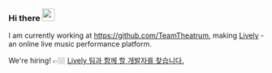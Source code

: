 ### Hi there <a href="https://www.gautamkrishnar.com/"><img src="https://media.giphy.com/media/hvRJCLFzcasrR4ia7z/giphy.gif" width="25px"></a>

I am currently working at https://github.com/TeamTheatrum, making [Lively](https://livelystage.com) - an online live music performance platform.

We're hiring! 👉🏼 [Lively 팀과 함께 할 개발자를 찾습니다.](https://www.notion.so/Lively-306f504d8d6f41e0b239c5a4124b995e)
